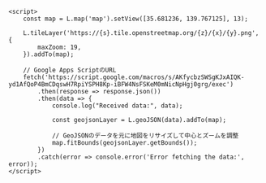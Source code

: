 <!DOCTYPE html>
<html>

<head>
    <title>Leaflet Map</title>
    <link rel="stylesheet" href="https://unpkg.com/leaflet/dist/leaflet.css" />
    <script src="https://unpkg.com/leaflet/dist/leaflet.js"></script>
</head>

<body>
    <div id="map" style="height: 600px;"></div>

    <script>
        const map = L.map('map').setView([35.681236, 139.767125], 13);

        L.tileLayer('https://{s}.tile.openstreetmap.org/{z}/{x}/{y}.png', {
            maxZoom: 19,
        }).addTo(map);

        // Google Apps ScriptのURL
        fetch('https://script.google.com/macros/s/AKfycbzSWSgKJxAIQK-yd1AfQoP4BmCDqswH7RpiYSPH8Kp-iBFW4NsFSKeM0mNicNpHgj0grg/exec')
            .then(response => response.json())
            .then(data => {
                console.log("Received data:", data);

                const geojsonLayer = L.geoJSON(data).addTo(map);

                // GeoJSONのデータを元に地図をリサイズして中心とズームを調整
                map.fitBounds(geojsonLayer.getBounds());
            })
            .catch(error => console.error('Error fetching the data:', error));
    </script>
</body>

</html>
